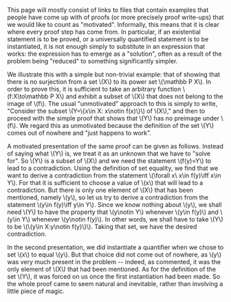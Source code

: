 <p>This page will mostly consist of links to files that contain examples that people have come up with of proofs (or more precisely proof write-ups) that we would like to count as "motivated". Informally, this means that it is clear where every proof step has come from. In particular, if an existential statement is to be proved, or a universally quantified statement is to be instantiated, it is not enough simply to substitute in an expression that works: the expression has to emerge as a "solution", often as a result of the problem being "reduced" to something significantly simpler.</p>

<p>We illustrate this with a simple but non-trivial example: that of showing that there is no surjection from a set \(X\) to its power set \(\mathbb P X\). In order to prove this, it is sufficient to take an arbitrary function \(f:X\to\mathbb P X\) and exhibit a subset of \(X\) that does not belong to the image of \(f\). The usual "unmotivated" approach to this is simply to write, "Consider the subset \(Y=\{x\in X: x\notin f(x)\}\) of \(X\)," and then to proceed with the simple proof that shows that \(Y\) has no preimage under \(f\). We regard this as unmotivated because the definition of the set \(Y\) comes out of nowhere and "just happens to work".</p>

<p>A motivated presentation of the same proof can be given as follows. Instead of saying what \(Y\) is, we treat it as an unknown that we have to "solve for". So \(Y\) is a subset of \(X\) and we need the statement \(f(y)=Y\) to lead to a contradiction. Using the definition of set equality, we find that we want to derive a contradiction from the statement \(\forall x\ x\in f(y)\iff x\in Y\). For that it is sufficient to choose a value of \(x\) that will lead to a contradiction. But there is only one element of \(X\) that has been mentioned, namely \(y\), so let us try to derive a contradiction from the statement \(y\in f(y)\iff y\in Y\). Since we know nothing about \(y\), we shall need \(Y\) to have the property that \(y\notin Y\) whenever \(y\in f(y)\) and \(y\in Y\) whenever \(y\notin f(y)\). In other words, we shall have to take \(Y\) to be \(\{y\in X:y\notin f(y)\}\). Taking that set, we have the desired contradiction.</p>

<p>In the second presentation, we did instantiate a quantifier when we chose to set \(x\) to equal \(y\). But that choice did not come out of nowhere, as \(y\) was very much present in the problem -- indeed, as commented, it was the only element of \(X\) that had been mentioned. As for the definition of the set \(Y\), it was forced on us once the first instantiation had been made. So the whole proof came to seem natural and inevitable, rather than involving a little piece of magic.</p>
